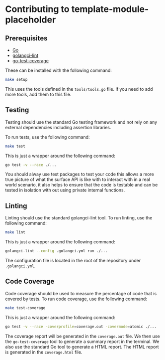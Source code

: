 # Contributing to template-module-placeholder

## Prerequisites

- [Go](https://golang.org/doc/install)
- [golangci-lint](https://github.com/golangci/golangci-lint)
- [go-test-coverage](https://github.com/vladopajic/go-test-coverage)

These can be installed with the following command:

```bash
make setup
```

This uses the tools defined in the `tools/tools.go` file. If you need to add more tools, add them to this file.

## Testing

Testing should use the standard Go testing framework and not rely on any external dependencies including assertion libraries.

To run tests, use the following command:

```bash
make test
```

This is just a wrapper around the following command:

```bash
go test -v --race ./...
```

You should alway use test packages to test your code this allows a more true picture of what the surface API is like with to interact with in a real world scenario, it also helps to ensure that the code is testable and can be tested in isolation with out using private internal functions.

## Linting

Linting should use the standard golangci-lint tool. To run linting, use the following command:

```bash
make lint
```

This is just a wrapper around the following command:

```bash
golangci-lint --config .golangci.yml run ./...
```

The configuration file is located in the root of the repository under `.golangci.yml`.

## Code Coverage

Code coverage should be used to measure the percentage of code that is covered by tests. To run code coverage, use the following command:

```bash
make test-coverage
```

This is just a wrapper around the following command:

```bash
go test -v --race -coverprofile=coverage.out -covermode=atomic ./...
```

The coverage report will be generated in the `coverage.out` file. We then use the `go-test-coverage` tool to generate a summary report in the terminal. We also use the standard Go tool to generate a HTML report. The HTML report is generated in the `coverage.html` file.

